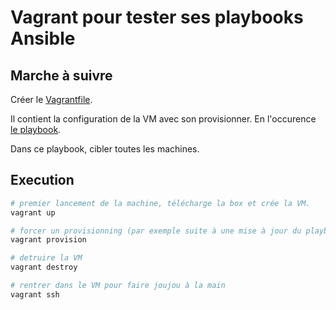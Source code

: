 # Vagrant pour tester ses playbooks Ansible

## Marche à suivre

Créer le [Vagrantfile](Vagrantfile).

Il contient la configuration de la VM avec son provisionner. En l'occurence [le playbook](playbook.yml).

Dans ce playbook, cibler toutes les machines.

## Execution

```bash
# premier lancement de la machine, télécharge la box et crée la VM.
vagrant up

# forcer un provisionning (par exemple suite à une mise à jour du playbook)
vagrant provision

# detruire la VM
vagrant destroy

# rentrer dans le VM pour faire joujou à la main
vagrant ssh

```
